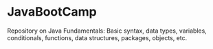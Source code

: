 # JavaBootCamp
Repository on Java Fundamentals: Basic syntax, data types, variables, conditionals, functions, data structures, packages, objects, etc.
